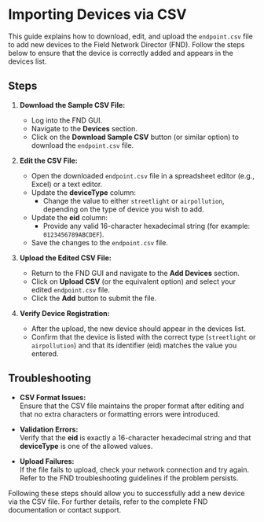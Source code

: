 # Importing Devices via CSV

This guide explains how to download, edit, and upload the `endpoint.csv` file to add new devices to the Field Network Director (FND). Follow the steps below to ensure that the device is correctly added and appears in the devices list.

## Steps

1. **Download the Sample CSV File:**
   - Log into the FND GUI.
   - Navigate to the **Devices** section.
   - Click on the **Download Sample CSV** button (or similar option) to download the `endpoint.csv` file.

2. **Edit the CSV File:**
   - Open the downloaded `endpoint.csv` file in a spreadsheet editor (e.g., Excel) or a text editor.
   - Update the **deviceType** column:
     - Change the value to either `streetlight` or `airpollution`, depending on the type of device you wish to add.
   - Update the **eid** column:
     - Provide any valid 16-character hexadecimal string (for example: `0123456789ABCDEF`).
   - Save the changes to the `endpoint.csv` file.

3. **Upload the Edited CSV File:**
   - Return to the FND GUI and navigate to the **Add Devices** section.
   - Click on **Upload CSV** (or the equivalent option) and select your edited `endpoint.csv` file.
   - Click the **Add** button to submit the file.

4. **Verify Device Registration:**
   - After the upload, the new device should appear in the devices list.
   - Confirm that the device is listed with the correct type (`streetlight` or `airpollution`) and that its identifier (eid) matches the value you entered.

## Troubleshooting

- **CSV Format Issues:**  
  Ensure that the CSV file maintains the proper format after editing and that no extra characters or formatting errors were introduced.

- **Validation Errors:**  
  Verify that the **eid** is exactly a 16-character hexadecimal string and that **deviceType** is one of the allowed values.

- **Upload Failures:**  
  If the file fails to upload, check your network connection and try again. Refer to the FND troubleshooting guidelines if the problem persists.

Following these steps should allow you to successfully add a new device via the CSV file. For further details, refer to the complete FND documentation or contact support.
